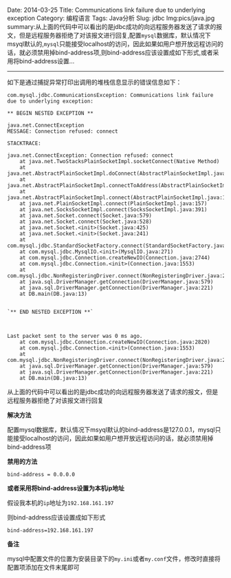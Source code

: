 Date: 2014-03-25
Title: Communications link failure due to underlying exception
Category: 编程语言
Tags: Java分析
Slug: jdbc
Img:pics/java.jpg
summary:从上面的代码中可以看出的是jdbc成功的向远程服务器发送了请求的报文，但是远程服务器拒绝了对该报文进行回复,配置`mysql`数据库，默认情况下msyql默认的,`mysql`只能接受localhost的访问，因此如果如用户想开放远程访问的话，就必须禁用掉bind-address项,则bind-address应该设置成如下形式,或者采用将bind-address设置...

----------
如下是通过捕捉异常打印出调用的堆栈信息显示的错误信息如下：

	com.mysql.jdbc.CommunicationsException: Communications link failure due to underlying exception: 
	
	** BEGIN NESTED EXCEPTION ** 
	
	java.net.ConnectException
	MESSAGE: Connection refused: connect
	
	STACKTRACE:
	
	java.net.ConnectException: Connection refused: connect
		at java.net.TwoStacksPlainSocketImpl.socketConnect(Native Method)
		at java.net.AbstractPlainSocketImpl.doConnect(AbstractPlainSocketImpl.java:337)
		at java.net.AbstractPlainSocketImpl.connectToAddress(AbstractPlainSocketImpl.java:198)
		at java.net.AbstractPlainSocketImpl.connect(AbstractPlainSocketImpl.java:180)
		at java.net.PlainSocketImpl.connect(PlainSocketImpl.java:157)
		at java.net.SocksSocketImpl.connect(SocksSocketImpl.java:391)
		at java.net.Socket.connect(Socket.java:579)
		at java.net.Socket.connect(Socket.java:528)
		at java.net.Socket.<init>(Socket.java:425)
		at java.net.Socket.<init>(Socket.java:241)
		at com.mysql.jdbc.StandardSocketFactory.connect(StandardSocketFactory.java:256)
		at com.mysql.jdbc.MysqlIO.<init>(MysqlIO.java:271)
		at com.mysql.jdbc.Connection.createNewIO(Connection.java:2744)
		at com.mysql.jdbc.Connection.<init>(Connection.java:1553)
		at com.mysql.jdbc.NonRegisteringDriver.connect(NonRegisteringDriver.java:285)
		at java.sql.DriverManager.getConnection(DriverManager.java:579)
		at java.sql.DriverManager.getConnection(DriverManager.java:221)
		at DB.main(DB.java:13)
	
	
	`** END NESTED EXCEPTION **`
	
	
	
	Last packet sent to the server was 0 ms ago.
		at com.mysql.jdbc.Connection.createNewIO(Connection.java:2820)
		at com.mysql.jdbc.Connection.<init>(Connection.java:1553)
		at com.mysql.jdbc.NonRegisteringDriver.connect(NonRegisteringDriver.java:285)
		at java.sql.DriverManager.getConnection(DriverManager.java:579)
		at java.sql.DriverManager.getConnection(DriverManager.java:221)
		at DB.main(DB.java:13)



从上面的代码中可以看出的是jdbc成功的向远程服务器发送了请求的报文，但是远程服务器拒绝了对该报文进行回复


**解决方法** 

配置mysql数据库，默认情况下msyql默认的bind-address是127.0.0.1，mysql只能接受localhost的访问，因此如果如用户想开放远程访问的话，就必须禁用掉bind-address项

**禁用的方法**

    bind-address = 0.0.0.0


**或者采用将bind-address设置为本机ip地址**

假设我本机的`ip`地址为`192.168.161.197`

则bind-address应该设置成如下形式

    bind-address=192.168.161.197

**备注**

mysql中配置文件的位置为安装目录下的`my.ini`或者`my.conf`文件，修改时直接将配置项添加在文件末尾即可



